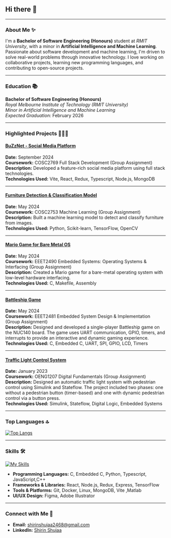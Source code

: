 
## Hi there 👋

---

### About Me ✨

I'm a **Bachelor of Software Engineering (Honours)** student at *RMIT University*, with a minor in **Artificial Intelligence and Machine Learning**. Passionate about software development and machine learning, I'm driven to solve real-world problems through innovative technology. I love working on collaborative projects, learning new programming languages, and contributing to open-source projects.

---

### Education 📚

**Bachelor of Software Engineering (Honours)**  
*Royal Melbourne Institute of Technology (RMIT University)*  
*Minor in Artificial Intelligence and Machine Learning*  
*Expected Graduation:* February 2026

---

### Highlighted Projects 👩🏻‍🎓

#### [BuZzNet - Social Media Platform](https://github.com/shirin44/COSC2769_Full_Stack_Development_Group_Assignment)  
**Date:** September 2024  
**Coursework:** COSC2769 Full Stack Development (Group Assignment)  
**Description:** Developed a feature-rich social media platform using full stack technologies.  
**Technologies Used:** Vite, React, Redux, Typescript, Node.js, MongoDB

---

#### [Furniture Detection & Classification Model](https://github.com/shirin44/COSC2753-Machine-Learning--Group-Assignment-Furniture-Classification-Model-)  
**Date:** May 2024  
**Coursework:** COSC2753 Machine Learning (Group Assignment)  
**Description:** Built a machine learning model to detect and classify furniture from images.  
**Technologies Used:** Python, Scikit-learn, TensorFlow, OpenCV

---

#### [Mario Game for Bare Metal OS](https://github.com/shirin44/EEET2490-Embedded-Systems-Operating-Systems-Interfacing-Group-Assignment-Mario-game)  
**Date:** May 2024  
**Coursework:** EEET2490 Embedded Systems: Operating Systems & Interfacing (Group Assignment)  
**Description:** Created a Mario game for a bare-metal operating system with low-level hardware interfacing.  
**Technologies Used:** C, Makefile, Assembly

---

#### [Battleship Game](https://github.com/shirin44/EEET2481-Embedded-System-Design-and-Implementation-Battleship-game)  
**Date:** May 2024  
**Coursework:** EEET2481 Embedded System Design & Implementation (Group Assignment)  
**Description:** Designed and developed a single-player Battleship game on the NUC140 board. The game uses UART communication, GPIO, timers, and interrupts to provide an interactive and dynamic gaming experience.  
**Technologies Used:** C, Embedded C, UART, SPI, GPIO, LCD, Timers

---

#### [Traffic Light Control System](https://github.com/shirin44/OENG1207-Digital-Fundamentals-Traffic-light-project)  
**Date:** January 2023  
**Coursework:** OENG1207 Digital Fundamentals (Group Assignment)  
**Description:** Designed an automatic traffic light system with pedestrian control using Simulink and Stateflow. The project included two phases: one without a pedestrian button (timer-based) and one with dynamic pedestrian control via a button press.  
**Technologies Used:** Simulink, Stateflow, Digital Logic, Embedded Systems

---

### Top Languages 🔝  
[![Top Langs](https://github-readme-stats.vercel.app/api/top-langs/?username=shirin44&layout=compact&theme=radical)](https://github.com/anuraghazra/github-readme-stats)

---

### Skills 🛠️  
[![My Skills](https://skillicons.dev/icons?i=react,nodejs,mongodb,redux,git,docker,linux,tensorflow,opencv,vite,assembly,figma,ai,ps)](https://skillicons.dev)

- **Programming Languages:** C, Embedded C, Python, Typescript, JavaScript,C++
- **Frameworks & Libraries:** React, Node.js, Redux, Express, TensorFlow
- **Tools & Platforms:** Git, Docker, Linux, MongoDB, Vite ,Matlab 
- **UI/UX Design:** Figma, Adobe Illustrator

---

### Connect with Me 🤝

- **Email:** shirinshujaa2468@gmail.com  
- **LinkedIn:** [Shirin Shujaa](https://www.linkedin.com/in/shirin-shujaa/)

